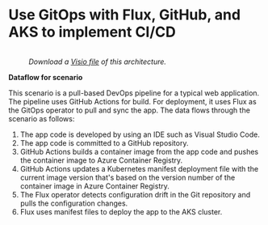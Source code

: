 # Use GitOps with Flux, GitHub, and AKS to implement CI/CD

<figure><img src="https://learn.microsoft.com/en-us/azure/architecture/example-scenario/gitops-aks/media/gitops-ci-cd-flux.png" alt=""><figcaption><p><em>Download a</em> <a href="https://archcenter.blob.core.windows.net/cdn/gitops-blueprint-aks-content.md.vsdx"><em>Visio file</em></a> <em>of this architecture.</em></p></figcaption></figure>

**Dataflow for scenario**

This scenario is a pull-based DevOps pipeline for a typical web application. The pipeline uses GitHub Actions for build. For deployment, it uses Flux as the GitOps operator to pull and sync the app. The data flows through the scenario as follows:

1. The app code is developed by using an IDE such as Visual Studio Code.
2. The app code is committed to a GitHub repository.
3. GitHub Actions builds a container image from the app code and pushes the container image to Azure Container Registry.
4. GitHub Actions updates a Kubernetes manifest deployment file with the current image version that's based on the version number of the container image in Azure Container Registry.
5. The Flux operator detects configuration drift in the Git repository and pulls the configuration changes.
6. Flux uses manifest files to deploy the app to the AKS cluster.
